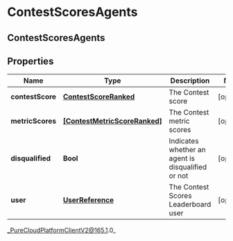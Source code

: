 # ContestScoresAgents

## ContestScoresAgents

## Properties

|Name | Type | Description | Notes|
|------------ | ------------- | ------------- | -------------|
| **contestScore** | [**ContestScoreRanked**](ContestScoreRanked) | The Contest score | [optional] |
| **metricScores** | [**[ContestMetricScoreRanked]**]([ContestMetricScoreRanked]) | The Contest metric scores | [optional] |
| **disqualified** | **Bool** | Indicates whether an agent is disqualified or not | [optional] |
| **user** | [**UserReference**](UserReference) | The Contest Scores Leaderboard user | [optional] |



_PureCloudPlatformClientV2@165.1.0_
